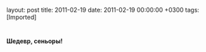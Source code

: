 layout: post
title: 2011-02-19
date: 2011-02-19 00:00:00 +0300
tags: [Imported]
# 

**Шедевр, сеньоры!**